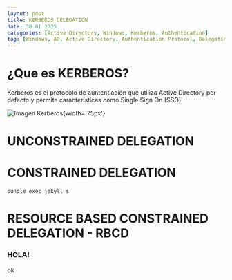 ```yaml
---
layout: post
title: KERBEROS DELEGATION 
date: 30.01.2025
categories: [Active Directory, Windows, Kerberos, Authentication]
tag: [Windows, AD, Active Directory, Authentication Protocol, Delegation, Constrained Delegation, Unconstrained Delegation, RBCD, Resource Based Constrained Delegation, SSO, Single Sign On]
---
```


# ¿Que es KERBEROS?
Kerberos es el protocolo de auntentiación que utiliza Active Directory por defecto y permite características como Single Sign On (SSO).

![Imagen Kerberos](https://www.tarlogic.com/wp-content/uploads/2019/03/kerberosI-1200x900.png){width='75px'}

# UNCONSTRAINED DELEGATION


# CONSTRAINED DELEGATION



```console
bundle exec jekyll s
```


# RESOURCE BASED CONSTRAINED DELEGATION - RBCD


### HOLA!

ok
